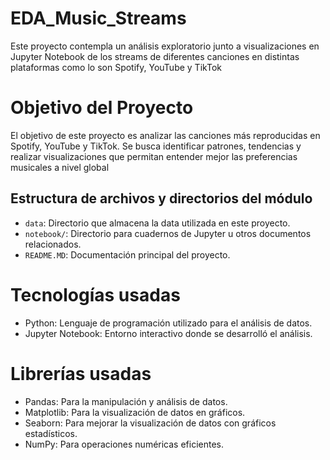 # EDA_Music_Streams
Este proyecto contempla un análisis exploratorio junto a visualizaciones en Jupyter Notebook de los streams de diferentes canciones en distintas plataformas como lo son Spotify, YouTube y TikTok

# Objetivo del Proyecto
El objetivo de este proyecto es analizar las canciones más reproducidas en Spotify, YouTube y TikTok. Se busca identificar patrones, tendencias y realizar visualizaciones que permitan entender mejor las preferencias musicales a nivel global

## Estructura de archivos y directorios del módulo

- `data`: Directorio que almacena la data utilizada en este proyecto.
- `notebook/`: Directorio para cuadernos de Jupyter u otros documentos relacionados.
- `README.MD`: Documentación principal del proyecto.

# Tecnologías usadas
- Python: Lenguaje de programación utilizado para el análisis de datos.
- Jupyter Notebook: Entorno interactivo donde se desarrolló el análisis.

# Librerías usadas
- Pandas: Para la manipulación y análisis de datos.
- Matplotlib: Para la visualización de datos en gráficos.
- Seaborn: Para mejorar la visualización de datos con gráficos estadísticos.
- NumPy: Para operaciones numéricas eficientes.


